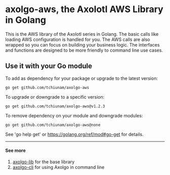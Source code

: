 # axolgo-aws, the Axolotl AWS Library in Golang
This is the AWS library of the Axolotl series in Golang. The basic calls like loading AWS configuration is handled for you. The AWS calls are also wrapped so you can focus on building your business logic. The interfaces and functions are designed to be more friendly to command line use cases.

## Use it with your Go module
To add as dependency for your package or upgrade to the latest version:
```
go get github.com/tchiunam/axolgo-aws
```

To upgrade or downgrade to a specific version:
```
go get github.com/tchiunam/axolgo-aws@v1.2.3
```

To remove dependency on your module and downgrade modules:
```
go get github.com/tchiunam/axolgo-aws@none
```

See 'go help get' or https://golang.org/ref/mod#go-get for details.

---
#### See more  
1. [axolgo-lib](https://github.com/tchiunam/axolgo-lib) for the base library
2. [axolgo-cli](https://github.com/tchiunam/axolgo-cli) for using Axolgo in command line
